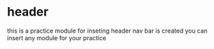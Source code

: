 # header
this is a practice module for inseting 
header nav bar is created you can insert any module for your practice

